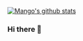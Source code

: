[![Mango's github stats](https://github-readme-stats.vercel.app/api?username=whisterlee)](https://github.com/mango-lzp/github-readme-stats)
### Hi there 👋

<!--
**whisterlee/whisterlee** is a ✨ _special_ ✨ repository because its `README.md` (this file) appears on your GitHub profile.

Here are some ideas to get you started:

- 🔭 I’m currently working on ...
- 🌱 I’m currently learning ...
- 👯 I’m looking to collaborate on ...
- 🤔 I’m looking for help with ...
- 💬 Ask me about ...
- 📫 How to reach me: ...
- 😄 Pronouns: ...
- ⚡ Fun fact: ...
-->

